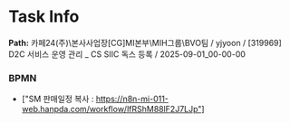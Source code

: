 # Task Info

**Path:** 카페24(주)\본사사업장\[CG]MI본부\MIH그룹\BVO팀 / yjyoon / [319969] D2C 서비스 운영 관리 _ CS SIIC 독스 등록 / 2025-09-01_00-00-00

### BPMN
- ["SM 판매일정 복사 : https://n8n-mi-011-web.hanpda.com/workflow/lfRShM88lF2J7LJp"]

